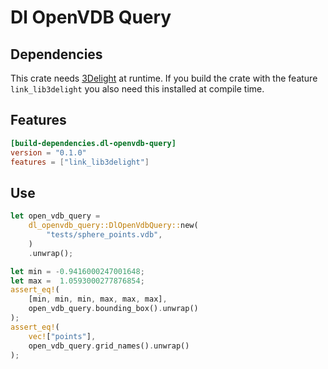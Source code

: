 
# Dl OpenVDB Query

## Dependencies

This crate needs [3Delight](https://www.3delight.com/) at runtime. If
you build the crate with the feature `link_lib3delight` you also need
this installed at compile time.

## Features

```toml
[build-dependencies.dl-openvdb-query]
version = "0.1.0"
features = ["link_lib3delight"]
```

## Use

```rust
let open_vdb_query =
    dl_openvdb_query::DlOpenVdbQuery::new(
        "tests/sphere_points.vdb",
    )
    .unwrap();

let min = -0.9416000247001648;
let max =  1.0593000277876854;
assert_eq!(
    [min, min, min, max, max, max],
    open_vdb_query.bounding_box().unwrap()
);
assert_eq!(
    vec!["points"],
    open_vdb_query.grid_names().unwrap()
);
```
